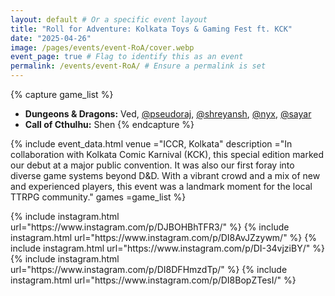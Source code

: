 ```yaml
---
layout: default # Or a specific event layout
title: "Roll for Adventure: Kolkata Toys & Gaming Fest ft. KCK"
date: "2025-04-26"
image: /pages/events/event-RoA/cover.webp
event_page: true # Flag to identify this as an event
permalink: /events/event-RoA/ # Ensure a permalink is set
---
```


{% capture game_list %}
- **Dungeons & Dragons:** Ved, [@pseudoraj](https://www.instagram.com/theprofesssionalprocrastinator/), [@shreyansh](https://www.instagram.com/thermobardic), [@nyx](https://www.instagram.com/awkward.introvert_lazy.dreamer), [@sayar](https://www.instagram.com/silentkingsubject/)
- **Call of Cthulhu:** Shen
{% endcapture %}

{% include event_data.html
    venue       ="ICCR, Kolkata"
    description ="In collaboration with Kolkata Comic Karnival (KCK), this special edition marked our debut at a major public convention. It was also our first foray into diverse game systems beyond D&D. With a vibrant crowd and a mix of new and experienced players, this event was a landmark moment for the local TTRPG community."
    games       =game_list
%}

<div style="column-width: 350px; column-gap: 10px; column-fill: balance;">
{% include instagram.html url="https://www.instagram.com/p/DJBOHBhTFR3/" %}
{% include instagram.html url="https://www.instagram.com/p/DI8AvJZzywm/" %}
{% include instagram.html url="https://www.instagram.com/p/DI-34vjziBY/" %}
{% include instagram.html url="https://www.instagram.com/p/DI8DFHmzdTp/" %}
{% include instagram.html url="https://www.instagram.com/p/DI8BopZTesI/" %}
</div>
<script src="//www.instagram.com/embed.js"></script>
